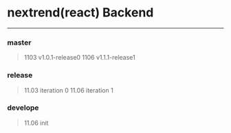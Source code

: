 # nextrend(react) Backend
---

### master
> 1103 v1.0.1-release0
1106 v1.1.1-release1

### release
> 11.03 iteration 0
11.06 iteration 1

### develope
> 11.06 init